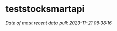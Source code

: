 
<!-- README.md is generated from README.Rmd. Please edit that file -->

# teststocksmartapi

*Date of most recent data pull: 2023-11-21 06:38:16*
